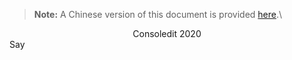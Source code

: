 > **Note:** A Chinese version of this document is provided [here](https://github.com/bizwofficial/csdt/blob/master/README_ZH-Hans.md).\
<center>Consoledit 2020</center>
Say 
